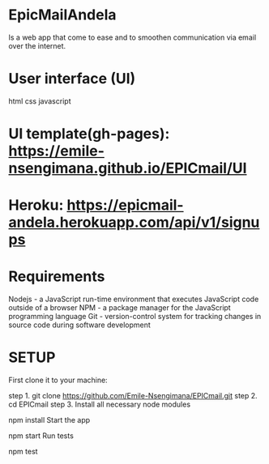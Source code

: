 # EpicMailAndela

Is a web app that come to ease and to smoothen communication via email over the internet.

# User interface (UI)

html
css
javascript


# UI template(gh-pages):  https://emile-nsengimana.github.io/EPICmail/UI
# Heroku: https://epicmail-andela.herokuapp.com/api/v1/signups

# Requirements
Nodejs - a JavaScript run-time environment that executes JavaScript code outside of a browser
NPM - a package manager for the JavaScript programming language
Git - version-control system for tracking changes in source code during software development


# SETUP
First clone it to your machine:

step 1. git clone https://github.com/Emile-Nsengimana/EPICmail.git
step 2. cd EPICmail
step 3. Install all necessary node modules

npm install
Start the app

npm start
Run tests

npm test
